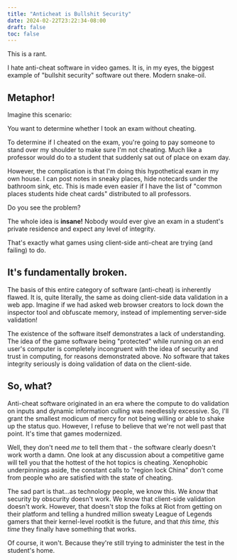 ```yaml
---
title: "Anticheat is Bullshit Security"
date: 2024-02-22T23:22:34-08:00
draft: false
toc: false
---
```


This is a rant.

I hate anti-cheat software in video games. It is, in my eyes, the biggest example of "bullshit security" software out there. Modern snake-oil.

Metaphor!
---
Imagine this scenario:

You want to determine whether I took an exam without cheating.

To determine if I cheated on the exam, you're going to pay someone to stand over my shoulder to make sure I'm not cheating. Much like a professor would do to a student that suddenly sat out of place on exam day.

However, the complication is that I'm doing this hypothetical exam in my own house. I can post notes in sneaky places, hide notecards under the bathroom sink, etc. This is made even easier if I have the list of "common places students hide cheat cards" distributed to all professors.

Do you see the problem?

The whole idea is **insane!** Nobody would ever give an exam in a student's private residence and expect any level of integrity.

That's exactly what games using client-side anti-cheat are trying (and failing) to do.

It's fundamentally broken.
---
The basis of this entire category of software (anti-cheat) is inherently flawed. It is, quite literally, the same as doing client-side data validation in a web app. Imagine if we had asked web browser creators to lock down the inspector tool and obfuscate memory, instead of implementing server-side validation!

The existence of the software itself demonstrates a lack of understanding. The idea of the game software being "protected" while running on an end user's computer is completely incongruent with the idea of security and trust in computing, for reasons demonstrated above. No software that takes integrity seriously is doing validation of data on the client-side.

So, what?
---
Anti-cheat software originated in an era where the compute to do validation on inputs and dynamic information culling was needlessly excessive. So, I'll grant the smallest modicum of mercy for not being willing or able to shake up the status quo. However, I refuse to believe that we're not well past that point. It's time that games modernized.

Well, they don't need *me* to tell them that - the software clearly doesn't work worth a damn. One look at any discussion about a competitive game will tell you that the hottest of the hot topics is cheating. Xenophobic underpinnings aside, the constant calls to "region lock China" don't come from people who are satisfied with the state of cheating.

The sad part is that...as technology people, we know this. We *know* that security by obscurity doesn't work. We know that client-side validation doesn't work. However, that doesn't stop the folks at Riot from getting on their platform and telling a hundred million sweaty League of Legends gamers that their kernel-level rootkit is the future, and that *this time, this time* they finally have something that works.

Of course, it won't. Because they're still trying to administer the test in the student's home.
